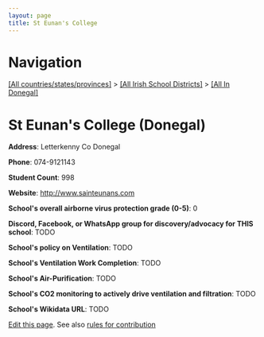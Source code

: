 ```yaml
---
layout: page
title: St Eunan's College
---
```

# Navigation

[[All countries/states/provinces]](../../..) > [[All Irish School Districts]](../..) > [[All In Donegal]](..)

# St Eunan's College (Donegal)

**Address**: Letterkenny Co Donegal

**Phone**: 074-9121143

**Student Count**: 998

**Website**: <http://www.sainteunans.com>

**School's overall airborne virus protection grade (0-5)**: 0

**Discord, Facebook, or WhatsApp group for discovery/advocacy for THIS school**: TODO

**School's policy on Ventilation**: TODO

**School's Ventilation Work Completion**: TODO

**School's Air-Purification**: TODO

**School's CO2 monitoring to actively drive ventilation and filtration**: TODO

**School's Wikidata URL**: TODO


[Edit this page](https://github.com/ventilate-schools/Ireland/edit/main/./Donegal/St_Eunan's_College.md). See also [rules for contribution](../../../contribution-rules/)